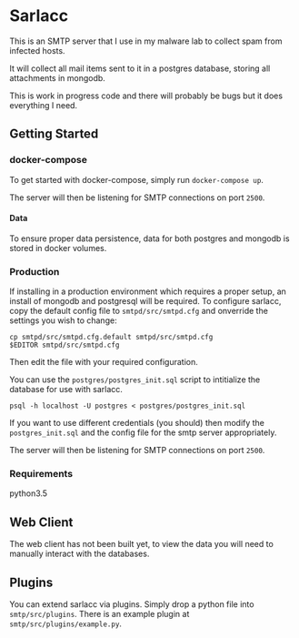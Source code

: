 # Sarlacc

This is an SMTP server that I use in my malware lab to collect spam from infected hosts.

It will collect all mail items sent to it in a postgres database, storing all attachments in mongodb.

This is work in progress code and there will probably be bugs but it does everything I need.


## Getting Started

### docker-compose

To get started with docker-compose, simply run `docker-compose up`.

The server will then be listening for SMTP connections on port `2500`.

#### Data
To ensure proper data persistence, data for both postgres and mongodb is stored in docker volumes.


### Production

If installing in a production environment which requires a proper setup, an install of mongodb and postgresql will be required.
To configure sarlacc, copy the default config file to `smtpd/src/smtpd.cfg` and onverride the settings you wish to change:
```
cp smtpd/src/smtpd.cfg.default smtpd/src/smtpd.cfg
$EDITOR smtpd/src/smtpd.cfg
```
Then edit the file with your required configuration.

You can use the `postgres/postgres_init.sql` script to intitialize the database for use with sarlacc.
```
psql -h localhost -U postgres < postgres/postgres_init.sql
```



If you want to use different credentials (you should) then modify the `postgres_init.sql` and the config file for the smtp server appropriately.

The server will then be listening for SMTP connections on port `2500`.


### Requirements

python3.5



## Web Client

The web client has not been built yet, to view the data you will need to manually interact with the databases.



## Plugins

You can extend sarlacc via plugins. Simply drop a python file into `smtp/src/plugins`. There is an example plugin at `smtp/src/plugins/example.py`.

